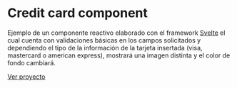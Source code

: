 # Credit card component


Ejemplo de un componente reactivo elaborado con el framework [Svelte](https://svelte.dev/) el cual cuenta con validaciones básicas en los campos solicitados y dependiendo el tipo de la información de la tarjeta insertada (visa, mastercard o american express), mostrará una imagen distinta y el color de fondo cambiará.

[Ver proyecto](https://component-credit-card.now.sh/)
